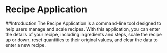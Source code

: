 # Recipe Application

##Introduction
The Recipe Application is a command-line tool designed to help users manage and scale recipes. With this application, you can enter the details of your recipe, including ingredients and steps, scale the recipe up or down, reset quantities to their original values, and clear the data to enter a new recipe.
